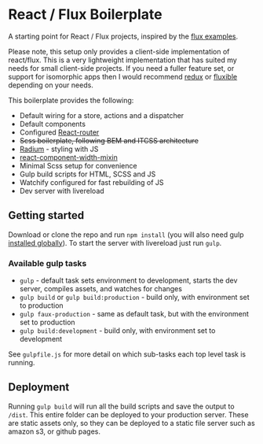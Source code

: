 # React / Flux Boilerplate

A starting point for React / Flux projects, inspired by the [flux examples][flux-examples].

Please note, this setup only provides a client-side implementation of react/flux. This is a very lightweight implementation that has suited my needs for small client-side projects. If you need a fuller feature set, or support for isomorphic apps then I would recommend [redux][redux] or [fluxible][fluxible] depending on your needs.

This boilerplate provides the following:

* Default wiring for a store, actions and a dispatcher
* Default components
* Configured [React-router][react-router]
* ~~Scss boilerplate, following BEM and ITCSS architecture~~
* [Radium][radium] - styling with JS
* [react-component-width-mixin][react-component-width-mixin]
* Minimal Scss setup for convenience
* Gulp build scripts for HTML, SCSS and JS
* Watchify configured for fast rebuilding of JS
* Dev server with livereload

## Getting started
Download or clone the repo and run `npm install` (you will also need gulp [installed globally][gulp]). To start the server with livereload just run `gulp`.

### Available gulp tasks

* `gulp` - default task sets environment to development, starts the dev server, compiles assets, and watches for changes
* `gulp build` or `gulp build:production` - build only, with environment set to production
* `gulp faux-production` - same as default task, but with the environment set to production
* `gulp build:development` - build only, with environment set to development

See `gulpfile.js` for more detail on which sub-tasks each top level task is running.

## Deployment

Running `gulp build` will run all the build scripts and save the output to `/dist`. This entire folder can be deployed to your production server. These are static assets only, so they can be deployed to a static file server such as amazon s3, or github pages.

[react-router]: https://github.com/reactjs/react-router
[flux-examples]: https://github.com/facebook/flux/tree/master/examples
[gulp]: https://github.com/gulpjs/gulp/blob/master/docs/getting-started.md
[redux]: http://redux.js.org/
[fluxible]: http://fluxible.io/
[radium]: http://stack.formidable.com/radium/
[react-component-width-mixin]: https://www.npmjs.com/package/react-component-width-mixin
